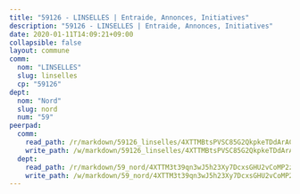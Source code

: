 ```yaml
---
title: "59126 - LINSELLES | Entraide, Annonces, Initiatives"
description: "59126 - LINSELLES | Entraide, Annonces, Initiatives"
date: 2020-01-11T14:09:21+09:00
collapsible: false
layout: commune
comm:
  nom: "LINSELLES"
  slug: linselles
  cp: "59126"
dept:
  nom: "Nord"
  slug: nord
  num: "59"
peerpad:
  comm:
    read_path: /r/markdown/59126_linselles/4XTTMBtsPVSC85G2QkpkeTDdArACdLiwMPhwg3VudFRJ2BPDJ
    write_path: /w/markdown/59126_linselles/4XTTMBtsPVSC85G2QkpkeTDdArACdLiwMPhwg3VudFRJ2BPDJ-K3TgUuj5xFeqU5JnKAkw9Gu7pMkJwHwQNSdfGaStyMtraHy41NSUpr3DHF5349PrGJKUh9AjoCpHxh4LjQsNdmb9hFXrFx8QH1xx533hywhtkaHBP8YyLDQ2yDX2mzFfL1Kcdy8U
  dept:
    read_path: /r/markdown/59_nord/4XTTM3t39qn3wJ5h23Xy7DcxsGHU2vCoMP2z3iS4TUn3TrtdJ
    write_path: /w/markdown/59_nord/4XTTM3t39qn3wJ5h23Xy7DcxsGHU2vCoMP2z3iS4TUn3TrtdJ-K3TgTuZGkuZqXfr6fpmH7pGsMT6ndvZQMyRDze5QBt7XScLWHoBi246kLoDKpTH2Yo4f3AFSSJqGc2ozvNww7qPLqsDjpvahxCbQ6F5znbfjp6kVgaDcTYc9LyhwSfYuCevnvZUQ
---
```


